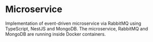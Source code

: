 # Microservice
Implementation of event-driven microservice via RabbitMQ using TypeScript, NestJS and MongoDB. The microservice, RabbitMQ and MongoDB are running inside Docker containers.
